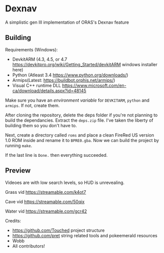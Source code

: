 # Dexnav
A simplistic gen III implementation of ORAS's Dexnav feature

## Building

Requirements (Windows):
- DevkitARM (4.3, 4.5, or 4.7 https://devkitpro.org/wiki/Getting_Started/devkitARM windows installer here)
- Python (Atleast 3.4 https://www.python.org/downloads/)
- Armips(Latest: https://buildbot.orphis.net/armips/)
- Visual C++ runtime DLL https://www.microsoft.com/en-ca/download/details.aspx?id=48145

Make sure you have an *environment variable* for `DEVKITARM`, `python` and `armips`. If not, create them.

After cloning the repository, delete the deps folder if you're not planning to build the dependancies. Extract the `deps.zip` file. I've taken the liberty of building them so you don't have to.

Next, create a directory called `roms` and place a clean FireRed US version 1.0 ROM inside and rename it to `BPRE0.gba`.
Now we can build the project by running `make`.

If the last line is `Done.` then everything succeeded.



## Preview
Videoes are with low search levels, so HUD is unrevealing.

Grass vid https://streamable.com/k4ot7

Cave vid https://streamable.com/50qix

Water vid https://streamable.com/gcr42



Credits:
- https://github.com/Touched project structure
- https://github.com/pret string related tools and pokeemerald resources
- Wobb
- All contributors!

